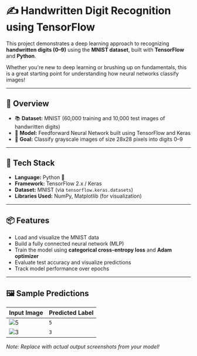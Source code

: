 # ✍️ Handwritten Digit Recognition using TensorFlow

This project demonstrates a deep learning approach to recognizing **handwritten digits (0–9)** using the **MNIST dataset**, built with **TensorFlow** and **Python**.  

Whether you're new to deep learning or brushing up on fundamentals, this is a great starting point for understanding how neural networks classify images!

---

## 🚀 Overview

- 📚 **Dataset:** MNIST (60,000 training and 10,000 test images of handwritten digits)
- 🧠 **Model:** Feedforward Neural Network built using TensorFlow and Keras
- 🎯 **Goal:** Classify grayscale images of size 28x28 pixels into digits 0–9

---

## 🧰 Tech Stack

- **Language:** Python 🐍  
- **Framework:** TensorFlow 2.x / Keras  
- **Dataset:** MNIST (via `tensorflow.keras.datasets`)  
- **Libraries Used:** NumPy, Matplotlib (for visualization)

---

## 📦 Features

- Load and visualize the MNIST data
- Build a fully connected neural network (MLP)
- Train the model using **categorical cross-entropy loss** and **Adam optimizer**
- Evaluate test accuracy and visualize predictions
- Track model performance over epochs

---

## 🖼 Sample Predictions

| Input Image | Predicted Label |
|-------------|-----------------|
| ![5](https://deeplearning.cms.waikato.ac.nz/img/mnist/img_10596_5.jpg) | `5` |
| ![3](https://deeplearning.cms.waikato.ac.nz/img/mnist/img_10324_3.jpg) | `3` |
*Note: Replace with actual output screenshots from your model!*

